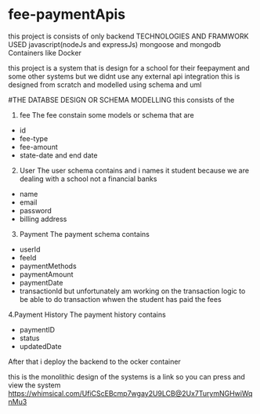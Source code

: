 # fee-paymentApis
this project is consists of only backend 
TECHNOLOGIES AND FRAMWORK USED
javascript(nodeJs and expressJs)
mongoose and mongodb
Containers like Docker 

this project is a system that is design for a school for their feepayment and some other systems 
but we didnt use any external api integration this is designed from scratch and modelled using schema and uml

#THE DATABSE DESIGN OR SCHEMA MODELLING 
this consists of the
1. fee
The fee constain some models or schema that are 
- id
- fee-type
- fee-amount
- state-date and end date

2. User
The user schema contains and i names it student because we are dealing with a school not a financial banks
- name
- email
- password
- billing address

3. Payment
The payment schema contains 
- userId
- feeId
- paymentMethods
- paymentAmount
- paymentDate
- transactionId but unfortunately am working on the transaction logic to be able to do transaction whwen the student has paid the fees

4.Payment History
The payment history contains
- paymentID
- status
- updatedDate

After that i deploy the backend to the ocker container


this is the monolithic design of the systems is a link so you can press and view the system
https://whimsical.com/UfiCScEBcmp7wgay2U9LCB@2Ux7TurymNGHwiWqnMu3




